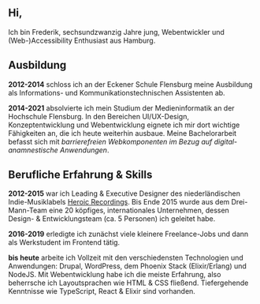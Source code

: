 <h2>Hi,</h2>

Ich bin Frederik, sechsundzwanzig Jahre jung, Webentwickler und (Web-)Accessibility Enthusiast aus Hamburg.

## Ausbildung

**2012-2014** schloss ich an der Eckener Schule Flensburg meine Ausbildung als Informations- und Kommunikationstechnischen Assistenten ab.

**2014-2021** absolvierte ich mein Studium der Medieninformatik an der Hochschule Flensburg. In den Bereichen UI/UX-Design, Konzeptentwicklung und Webentwicklung eignete ich mir dort wichtige Fähigkeiten an, die ich heute weiterhin ausbaue. Meine Bachelorarbeit befasst sich mit _barrierefreien Webkomponenten im Bezug auf digital-anamnestische Anwendungen_.

## Berufliche Erfahrung & Skills

**2012-2015** war ich Leading & Executive Designer des niederländischen Indie-Musiklabels [Heroic Recordings](https://heroic.family). Bis Ende 2015 wurde aus dem Drei-Mann-Team eine 20 köpfiges, internationales Unternehmen, dessen Design- & Entwicklungsteam (ca. 5 Personen) ich geleitet habe.

**2016-2019** erledigte ich zunächst viele kleinere Freelance-Jobs und dann als Werkstudent im Frontend tätig.

**bis heute** arbeite ich Vollzeit mit den verschiedensten Technologien und Anwendungen: Drupal, WordPress, dem Phoenix Stack (Elixir/Erlang) und NodeJS. Mit Webentwicklung habe ich die meiste Erfahrung, also beherrsche ich Layoutsprachen wie HTML & CSS fließend. Tiefergehende Kenntnisse wie TypeScript, React & Elixir sind vorhanden.
